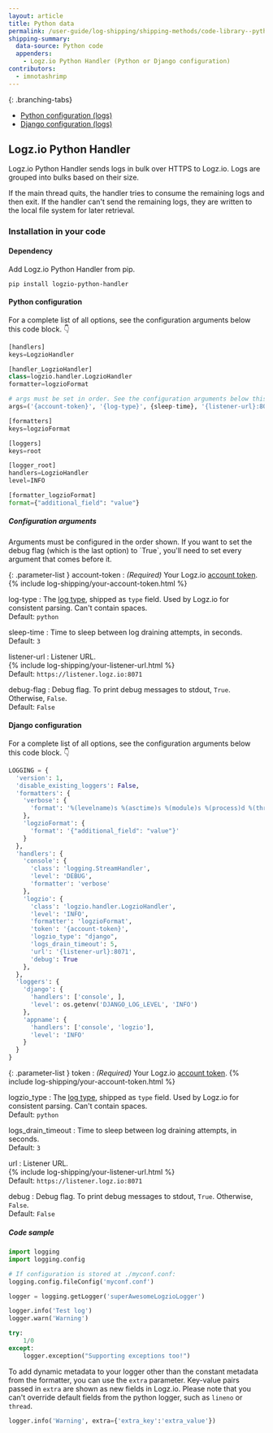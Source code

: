 ```yaml
---
layout: article
title: Python data
permalink: /user-guide/log-shipping/shipping-methods/code-library--python.html
shipping-summary:
  data-source: Python code
  appenders:
    - Logz.io Python Handler (Python or Django configuration)
contributors:
  - imnotashrimp
---
```


<div class="branching-container">

{: .branching-tabs}
  * [Python configuration (logs)](#python-config)
  * [Django configuration (logs)](#django-config)

## Logz.io Python Handler

Logz.io Python Handler sends logs in bulk over HTTPS to Logz.io. Logs are grouped into bulks based on their size.

If the main thread quits, the handler tries to consume the remaining logs and then exit. If the handler can't send the remaining logs, they are written to the local file system for later retrieval.

### Installation in your code

#### Dependency

Add Logz.io Python Handler from pip.

```shell
pip install logzio-python-handler
```

<div id="python-config">

#### Python configuration

For a complete list of all options, see the configuration arguments below this code block. 👇

```python
[handlers]
keys=LogzioHandler

[handler_LogzioHandler]
class=logzio.handler.LogzioHandler
formatter=logzioFormat

# args must be set in order. See the configuration arguments below this code block.
args=('{account-token}', '{log-type}', {sleep-time}, '{listener-url}:8071', {debug-flag})

[formatters]
keys=logzioFormat

[loggers]
keys=root

[logger_root]
handlers=LogzioHandler
level=INFO

[formatter_logzioFormat]
format={"additional_field": "value"}
```

##### Configuration arguments

<div class="info-box important">
  Arguments must be configured in the order shown. If you want to set the debug flag (which is the last option) to `True`, you'll need to set every argument that comes before it.
</div>

{: .parameter-list }
account-token
  : _(Required)_ Your Logz.io [account token](https://app.logz.io/#/dashboard/settings/general). {% include log-shipping/your-account-token.html %}

log-type
  : The [log type](https://docs.logz.io/user-guide/log-shipping/built-in-log-types.html), shipped as `type` field. Used by Logz.io for consistent parsing. Can't contain spaces. <br /> <span class="sm bold">Default:</span> `python`

sleep-time
  : Time to sleep between log draining attempts, in seconds. <br /> <span class="sm bold">Default:</span> `3`

listener-url
  : Listener URL. <br /> {% include log-shipping/your-listener-url.html %} <br /> <span class="sm bold">Default:</span> `https://listener.logz.io:8071`

debug-flag
  : Debug flag. To print debug messages to stdout, `True`. Otherwise, `False`. <br /> <span class="sm bold">Default:</span> `False`

</div>

<div id="django-config">

#### Django configuration

For a complete list of all options, see the configuration arguments below this code block. 👇

```python
LOGGING = {
  'version': 1,
  'disable_existing_loggers': False,
  'formatters': {
    'verbose': {
      'format': '%(levelname)s %(asctime)s %(module)s %(process)d %(thread)d %(message)s'
    },
    'logzioFormat': {
      'format': '{"additional_field": "value"}'
    }
  },
  'handlers': {
    'console': {
      'class': 'logging.StreamHandler',
      'level': 'DEBUG',
      'formatter': 'verbose'
    },
    'logzio': {
      'class': 'logzio.handler.LogzioHandler',
      'level': 'INFO',
      'formatter': 'logzioFormat',
      'token': '{account-token}',
      'logzio_type': "django",
      'logs_drain_timeout': 5,
      'url': '{listener-url}:8071',
      'debug': True
    },
  },
  'loggers': {
    'django': {
      'handlers': ['console', ],
      'level': os.getenv('DJANGO_LOG_LEVEL', 'INFO')
    },
    'appname': {
      'handlers': ['console', 'logzio'],
      'level': 'INFO'
    }
  }
}
```

{: .parameter-list }
token
  : _(Required)_ Your Logz.io [account token](https://app.logz.io/#/dashboard/settings/general). {% include log-shipping/your-account-token.html %}

logzio_type
  : The [log type](https://docs.logz.io/user-guide/log-shipping/built-in-log-types.html), shipped as `type` field. Used by Logz.io for consistent parsing. Can't contain spaces. <br /> <span class="sm bold">Default:</span> `python`

logs_drain_timeout
  : Time to sleep between log draining attempts, in seconds. <br /> <span class="sm bold">Default:</span> `3`

url
  : Listener URL. <br /> {% include log-shipping/your-listener-url.html %} <br /> <span class="sm bold">Default:</span> `https://listener.logz.io:8071`

debug
  : Debug flag. To print debug messages to stdout, `True`. Otherwise, `False`. <br /> <span class="sm bold">Default:</span> `False`

</div>

</div>

##### Code sample

```python
import logging
import logging.config

# If configuration is stored at ./myconf.conf:
logging.config.fileConfig('myconf.conf')

logger = logging.getLogger('superAwesomeLogzioLogger')

logger.info('Test log')
logger.warn('Warning')

try:
    1/0
except:
    logger.exception("Supporting exceptions too!")
```

To add dynamic metadata to your logger other than the constant metadata from the formatter, you can use the `extra` parameter. Key-value pairs passed in `extra` are shown as new fields in Logz.io. Please note that you can't override default fields from the python logger, such as `lineno` or `thread`.

```python
logger.info('Warning', extra={'extra_key':'extra_value'})
```